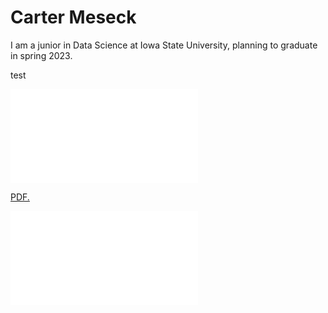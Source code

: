 # Carter Meseck

I am a junior in Data Science at Iowa State University, planning to graduate in spring 2023.

test

![Past Course Work](/cartermeseck.github.io/Team46_FinalProject.pdf)


<a href="cartermeseck.github.io/Team46_FinalProject.pdf" target="_blank">PDF.</a>

<embed src="cartermeseck.github.io/Team46_FinalProject.pdf" type="application/pdf" />

